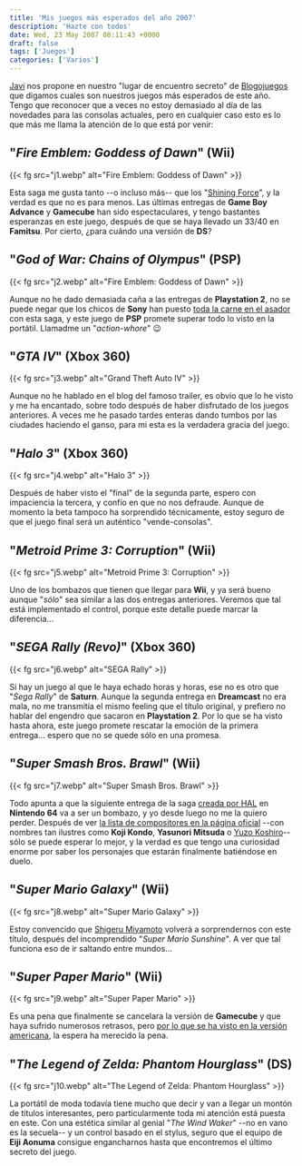 ```yaml
---
title: 'Mis juegos más esperados del año 2007'
description: 'Hazte con todos'
date: Wed, 23 May 2007 08:11:43 +0000
draft: false
tags: ['Juegos']
categories: ['Varios']
---
```


[Javi](http://www.warclimb.com/) nos propone en nuestro "lugar de encuentro secreto" de [Blogojuegos](http://blogojuegos.wordpress.com/) que digamos cuales son nuestros juegos más esperados de este año. Tengo que reconocer que a veces no estoy demasiado al día de las novedades para las consolas actuales, pero en cualquier caso esto es lo que más me llama la atención de lo que está por venir:

## "_Fire Emblem: Goddess of Dawn_" (**Wii**)

{{< fg src="j1.webp" alt="Fire Emblem: Goddess of Dawn" >}}

Esta saga me gusta tanto --o incluso más-- que los "[Shining Force](/shining-force/)", y la verdad es que no es para menos. Las últimas entregas de **Game Boy Advance** y **Gamecube** han sido espectaculares, y tengo bastantes esperanzas en este juego, después de que se haya llevado un 33/40 en **Famitsu**. Por cierto, ¿para cuándo una versión de **DS**?

## "_God of War: Chains of Olympus_" (**PSP**)

{{< fg src="j2.webp" alt="Fire Emblem: Goddess of Dawn" >}}

Aunque no he dado demasiada caña a las entregas de **Playstation 2**, no se puede negar que los chicos de **Sony** han puesto [toda la carne en el asador](http://ecetia.com/2007/05/08/la-cabra-decapitada-de-sony-en-vivo-o-algo-asi/) con esta saga, y este juego de **PSP** promete superar todo lo visto en la portátil. Llamadme un "_action-whore_" :wink:

## "_GTA IV_" (**Xbox 360**)

{{< fg src="j3.webp" alt="Grand Theft Auto IV" >}}

Aunque no he hablado en el blog del famoso trailer, es obvio que lo he visto y me ha encantado, sobre todo después de haber disfrutado de los juegos anteriores. A veces me he pasado tardes enteras dando tumbos por las ciudades haciendo el ganso, para mi esta es la verdadera gracia del juego.

## "_Halo 3_" (**Xbox 360**)

{{< fg src="j4.webp" alt="Halo 3" >}}

Después de haber visto el "final" de la segunda parte, espero con impaciencia la tercera, y confío en que no nos defraude. Aunque de momento la beta tampoco ha sorprendido técnicamente, estoy seguro de que el juego final será un auténtico "vende-consolas".

## "_Metroid Prime 3: Corruption_" (**Wii**)

{{< fg src="j5.webp" alt="Metroid Prime 3: Corruption" >}}

Uno de los bombazos que tienen que llegar para **Wii**, y ya será bueno aunque "_sólo_" sea similar a las dos entregas anteriores. Veremos que tal está implementado el control, porque este detalle puede marcar la diferencia...

## "_SEGA Rally (Revo)_" (**Xbox 360**)

{{< fg src="j6.webp" alt="SEGA Rally" >}}

Si hay un juego al que le haya echado horas y horas, ese no es otro que "_Sega Rally_" de **Saturn**. Aunque la segunda entrega en **Dreamcast** no era mala, no me transmitía el mismo feeling que el título original, y prefiero no hablar del engendro que sacaron en **Playstation 2**. Por lo que se ha visto hasta ahora, este juego promete rescatar la emoción de la primera entrega... espero que no se quede sólo en una promesa.

## "_Super Smash Bros. Brawl_" (**Wii**)

{{< fg src="j7.webp" alt="Super Smash Bros. Brawl" >}}

Todo apunta a que la siguiente entrega de la saga [creada por HAL](/satoru-iwata/) en **Nintendo 64** va a ser un bombazo, y yo desde luego no me la quiero perder. Después de ver [la lista de compositores en la página oficial](http://www.smashbros.com/es/music/music01.html) --con nombres tan ilustres como **Koji Kondo**, **Yasunori Mitsuda** o [Yuzo Koshiro](/yuzo-koshiro/)-- sólo se puede esperar lo mejor, y la verdad es que tengo una curiosidad enorme por saber los personajes que estarán finalmente batiéndose en duelo.

## "_Super Mario Galaxy_" (**Wii**)

{{< fg src="j8.webp" alt="Super Mario Galaxy" >}}

Estoy convencido que [Shigeru Miyamoto](/shigeru-miyamoto/) volverá a sorprendernos con este título, después del incomprendido "_Super Mario Sunshine_". A ver que tal funciona eso de ir saltando entre mundos...

## "_Super Paper Mario_" (**Wii**)

{{< fg src="j9.webp" alt="Super Paper Mario" >}}

Es una pena que finalmente se cancelara la versión de **Gamecube** y que haya sufrido numerosos retrasos, pero [por lo que se ha visto en la versión americana](http://www.ionlitio.com/2007/05/07/super-paper-mario/), la espera ha merecido la pena.

## "_The Legend of Zelda: Phantom Hourglass_" (**DS**)

{{< fg src="j10.webp" alt="The Legend of Zelda: Phantom Hourglass" >}}

La portátil de moda todavía tiene mucho que decir y van a llegar un montón de títulos interesantes, pero particularmente toda mi atención está puesta en este. Con una estética similar al genial "_The Wind Waker_" --no en vano es la secuela-- y un control basado en el stylus, seguro que el equipo de **Eiji Aonuma** consigue engancharnos hasta que encontremos el último secreto del juego.